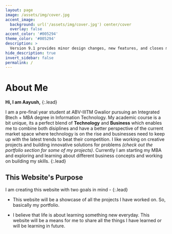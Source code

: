 ```yaml
---
layout: page
image: /assets/img/cover.jpg
accent_image: 
  background: url('/assets/img/cover.jpg') center/cover
  overlay: false
accent_color: '#005294'
theme_color: '#005294'
description: >
  Version 9.1 provides minor design changes, new features, and closes multiple issues.
hide_description: true
invert_sidebar: false
permalink: /
---
```


# About Me

**Hi, I am Aayush,**
{:.lead}

I am a pre-final year student at ABV-IIITM Gwalior pursuing an Integrated Btech + MBA degree in Information Technology. My academic course is a bit unique, its a perfect blend of **Technology** and **Business** which enables me to combine both disiplines and have a better perspective of the current market space where technology is on the rise and businesses need to keep up with the latest trends to beat their competition. I like working on creative projects and building innovative solutions for problems *(check out the portfolio section for some of my projects)*. Currently I am starting my MBA and exploring and learning about different business concepts and working on building my skills. 
{:.lead}


## This Website's Purpose

I am creating this website with two goals in mind -
{:.lead}

- This website will be a showcase of all the projects I have worked on. So, basically my portfolio.

- I believe that life is about learning something new everyday. This website will be a means for me to share all the things I have learned or will be learning in future.


